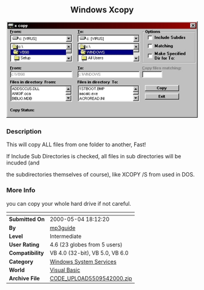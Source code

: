 ﻿<div align="center">

## Windows Xcopy

<img src="PIC200054209583888.jpg">
</div>

### Description

This will copy ALL files from one folder to another, Fast!

If Include Sub Directories is checked, all files in sub directories will be incuded (and

the subdirectories themselves of course), like XCOPY /S from used in DOS.
 
### More Info
 
you can copy your whole hard drive if not careful.


<span>             |<span>
---                |---
**Submitted On**   |2000-05-04 18:12:20
**By**             |[mp3guide](https://github.com/Planet-Source-Code/PSCIndex/blob/master/ByAuthor/mp3guide.md)
**Level**          |Intermediate
**User Rating**    |4.6 (23 globes from 5 users)
**Compatibility**  |VB 4\.0 \(32\-bit\), VB 5\.0, VB 6\.0
**Category**       |[Windows System Services](https://github.com/Planet-Source-Code/PSCIndex/blob/master/ByCategory/windows-system-services__1-35.md)
**World**          |[Visual Basic](https://github.com/Planet-Source-Code/PSCIndex/blob/master/ByWorld/visual-basic.md)
**Archive File**   |[CODE\_UPLOAD5509542000\.zip](https://github.com/Planet-Source-Code/mp3guide-windows-xcopy__1-7866/archive/master.zip)








